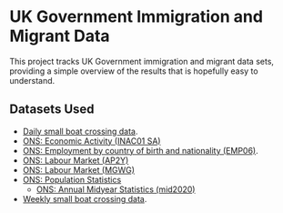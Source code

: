 # UK Government Immigration and Migrant Data

This project tracks UK Government immigration and migrant data sets, providing a simple overview
of the results that is hopefully easy to understand.

## Datasets Used

  * [Daily small boat crossing data](https://www.gov.uk/government/statistical-data-sets/migrants-detected-crossing-the-english-channel-in-small-boats).
  * [ONS: Economic Activity (INAC01 SA)](https://www.ons.gov.uk/employmentandlabourmarket/peoplenotinwork/economicinactivity/datasets/economicinactivitybyreasonseasonallyadjustedinac01sa)
  * [ONS: Employment by country of birth and nationality (EMP06)](https://www.ons.gov.uk/employmentandlabourmarket/peopleinwork/employmentandemployeetypes/datasets/employmentbycountryofbirthandnationalityemp06).
  * [ONS: Labour Market (AP2Y)](https://www.ons.gov.uk/employmentandlabourmarket/peopleinwork/employmentandemployeetypes/timeseries/ap2y/unem)
  * [ONS: Labour Market (MGWG)](https://www.ons.gov.uk/employmentandlabourmarket/peopleinwork/employmentandemployeetypes/timeseries/mgwg/lms)
  * [ONS: Population Statistics](https://www.ons.gov.uk/peoplepopulationandcommunity/populationandmigration/populationestimates/timeseries/ukpop/pop)
      * [ONS: Annual Midyear Statistics (mid2020)](https://www.ons.gov.uk/peoplepopulationandcommunity/populationandmigration/populationestimates/bulletins/annualmidyearpopulationestimates/mid2020)
  * [Weekly small boat crossing data](https://www.gov.uk/government/statistics/migrants-detected-crossing-the-english-channel-in-small-boats-weekly-data).
